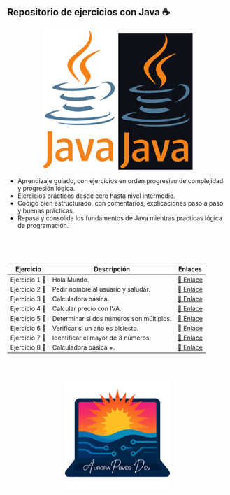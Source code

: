 ## Repositorio de ejercicios con Java ☕

<p align="center">
  <img src="https://raw.githubusercontent.com/APoves/Java/main/claro.png#gh-light-mode-only" alt="Logo modo claro" width="170">
  <img src="https://raw.githubusercontent.com/APoves/Java/main/oscuro.png#gh-dark-mode-only" alt="Logo modo oscuro" width="170">
</p>




- Aprendizaje guiado, con ejercicios en orden progresivo de complejidad y progresión lógica.
- Ejercicios prácticos desde cero hasta nivel intermedio.
- Código bien estructurado, con comentarios, explicaciones paso a paso y buenas prácticas.
- Repasa y consolida los fundamentos de Java mientras practicas lógica de programación.
<br>
<br>
<br>

| Ejercicio | Descripción | Enlaces |
|-----------|-------------|---------|
| Ejercicio 1 📝 | Hola Mundo. | [🔗 Enlace](https://github.com/APoves/Java/tree/Ejercicio-01) |
| Ejercicio 2 📝 | Pedir nombre al usuario y saludar. | [🔗 Enlace](https://github.com/APoves/Java/tree/Ejercicio-02) |
| Ejercicio 3 📝 | Calculadora básica. | [🔗 Enlace](https://github.com/APoves/Java/tree/Ejercicio-03) |
| Ejercicio 4 📝 | Calcular precio con IVA. | [🔗 Enlace](https://github.com/APoves/Java/tree/Ejercicio-04) |
| Ejercicio 5 📝 | Determinar si dos números son múltiplos. | [🔗 Enlace](https://github.com/APoves/Java/tree/Ejercicio-05) |
| Ejercicio 6 📝 | Verificar si un año es bisiesto. | [🔗 Enlace](https://github.com/APoves/Java/tree/Ejercicio-06) |
| Ejercicio 7 📝 | Identificar el mayor de 3 números. | [🔗 Enlace](https://github.com/APoves/Java/tree/Ejercicio-07) |
| Ejercicio 8 📝 | Calculadora básica +. | [🔗 Enlace](https://github.com/APoves/Java/tree/Ejercicio-08) |


<br>
<br>
<p align="center">
<img src="https://github.com/APoves/APoves/blob/main/logo.png" alt="Mi Logo" width="250"/>
</p>
